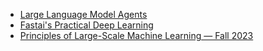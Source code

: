 * [Large Language Model Agents](https://llmagents-learning.org/f24)
* [Fastai's Practical Deep Learning](https://course.fast.ai/)
* [Principles of Large-Scale Machine Learning — Fall 2023](https://www.cs.cornell.edu/courses/cs4787/2023fa/)

